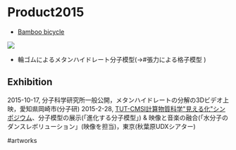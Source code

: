 # Product2015


* [Bamboo bicycle](https://www.flickr.com/photos/vitroids/24076543165)

![](https://live.staticflickr.com/5730/24076543165_de56aa3aa0_z_d.jpg)


* 輪ゴムによるメタンハイドレート分子模型(→#張力による格子模型 )

## Exhibition


2015-10-17, 分子科学研究所一般公開，メタンハイドレートの分解の3Dビデオ上映，愛知県岡崎市(分子研)
2015-2-28, [TUT-CMSI計算物質科学"見える化"シンポジウム](http://www.cms-initiative.jp/ja/events/20150228_mieruka)、分子模型の展示(「進化する分子模型」) & 映像と音楽の融合(「水分子のダンスレボリューション」(映像を担当)，東京(秋葉原UDXシアター)

#artworks



